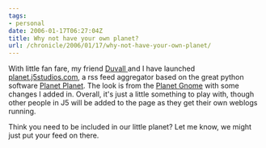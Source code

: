 ```yaml
---
tags:
- personal
date: 2006-01-17T06:27:04Z
title: Why not have your own planet?
url: /chronicle/2006/01/17/why-not-have-your-own-planet/
---
```


With little fan fare, my friend <a href="http://www.jamesduvall.com/">Duvall </a>and I have launched <a href="http://planet.j5studios.com/">planet.j5studios.com</a>, a rss feed aggregator based on the great python software <a href="http://www.planetplanet.org/">Planet Planet</a>.  The look is from the <a href="http://planet.gnome.org/">Planet Gnome</a> with some changes I added in.  Overall, it's just a little something to play with, though other people in J5 will be added to the page as they get their own weblogs running.

Think you need to be included in our little planet?  Let me know, we might just put your feed on there.
